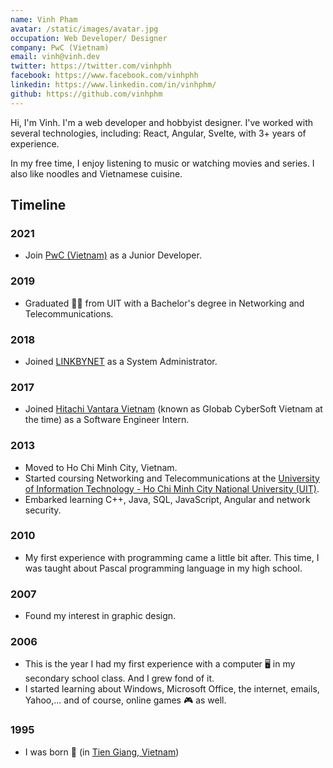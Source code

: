 ```yaml
---
name: Vinh Pham
avatar: /static/images/avatar.jpg
occupation: Web Developer/ Designer
company: PwC (Vietnam)
email: vinh@vinh.dev
twitter: https://twitter.com/vinhphh
facebook: https://www.facebook.com/vinhphh
linkedin: https://www.linkedin.com/in/vinhphm/
github: https://github.com/vinhphm
---
```


Hi, I'm Vinh. I'm a web developer and hobbyist designer. I've worked with several technologies, including: React, Angular, Svelte, with 3+ years of experience.

In my free time, I enjoy listening to music or watching movies and series. I also like noodles and Vietnamese cuisine.

## Timeline

### 2021

- Join [PwC (Vietnam)](https://www.pwc.com/vn/) as a Junior Developer.

### 2019

- Graduated 👨‍🎓 from UIT with a Bachelor's degree in Networking and Telecommunications.

### 2018

- Joined [LINKBYNET](https://www.linkbynet.com/) as a System Administrator.

### 2017

- Joined [Hitachi Vantara Vietnam](https://www.globalcybersoft.com/) (known as Globab CyberSoft Vietnam at the time) as a Software Engineer Intern.

### 2013

- Moved to Ho Chi Minh City, Vietnam.
- Started coursing Networking and Telecommunications at the [University of Information Technology - Ho Chi Minh City National University (UIT)](https://www.uit.edu.vn/).
- Embarked learning C++, Java, SQL, JavaScript, Angular and network security.

### 2010

- My first experience with programming came a little bit after. This time, I was taught about Pascal programming language in my high school.

### 2007

- Found my interest in graphic design.

### 2006

- This is the year I had my first experience with a computer 🖥 in my secondary school class. And I grew fond of it.
- I started learning about Windows, Microsoft Office, the internet, emails, Yahoo,... and of course, online games 🎮 as well.

### 1995

- I was born 👶 (in [Tien Giang, Vietnam](https://en.wikipedia.org/wiki/Ti%E1%BB%81n_Giang_province))
